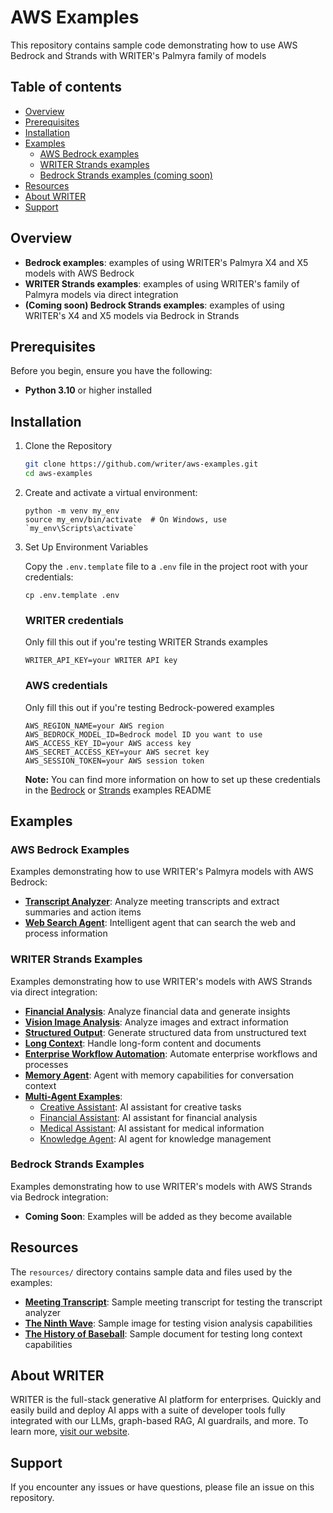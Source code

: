 # AWS Examples

This repository contains sample code demonstrating how to use AWS Bedrock and Strands with WRITER's Palmyra family of models

## Table of contents

- [Overview](#overview)
- [Prerequisites](#prerequisites)
- [Installation](#installation)
- [Examples](#examples)
  - [AWS Bedrock examples](#aws-bedrock-examples)
  - [WRITER Strands examples](#writer-strands-examples)
  - [Bedrock Strands examples (coming soon)](#bedrock-strands-examples)
- [Resources](#resources)
- [About WRITER](#about-writer)
- [Support](#support)

## Overview
- **Bedrock examples**: examples of using WRITER's Palmyra X4 and X5 models with AWS Bedrock
- **WRITER Strands examples**: examples of using WRITER's family of Palmyra models via direct integration
- **(Coming soon) Bedrock Strands examples**: examples of using WRITER's X4 and X5 models via Bedrock in Strands

## Prerequisites

Before you begin, ensure you have the following:
- **Python 3.10** or higher installed

## Installation

1. Clone the Repository
    ```bash
    git clone https://github.com/writer/aws-examples.git
    cd aws-examples
    ```
2. Create and activate a virtual environment:
   ```
   python -m venv my_env
   source my_env/bin/activate  # On Windows, use `my_env\Scripts\activate`
    ```

3. Set Up Environment Variables

    Copy the `.env.template` file to a `.env` file in the project root with your credentials:

    ```
    cp .env.template .env
    ```

    ### WRITER credentials
    Only fill this out if you're testing WRITER Strands examples
    ```
    WRITER_API_KEY=your WRITER API key
    ```
    ### AWS credentials
    Only fill this out if you're testing Bedrock-powered examples
    ```
    AWS_REGION_NAME=your AWS region
    AWS_BEDROCK_MODEL_ID=Bedrock model ID you want to use
    AWS_ACCESS_KEY_ID=your AWS access key
    AWS_SECRET_ACCESS_KEY=your AWS secret key
    AWS_SESSION_TOKEN=your AWS session token
    ```
    **Note:** You can find more information on how to  set up these credentials in the [Bedrock](/bedrock-examples/README.md) or [Strands](/strands-examples/README.md) examples README

## Examples

### AWS Bedrock Examples

Examples demonstrating how to use WRITER's Palmyra models with AWS Bedrock:

- **[Transcript Analyzer](bedrock-examples/README.md#transcript-analyzer-transcript_analyzerpy)**: Analyze meeting transcripts and extract summaries and action items
- **[Web Search Agent](bedrock-examples/README.md#web-search-agent-web-search-agent)**: Intelligent agent that can search the web and process information

### WRITER Strands Examples

Examples demonstrating how to use WRITER's models with AWS Strands via direct integration:

- **[Financial Analysis](strands-examples/writer/README.md#financial-analysis-financial_analysispy)**: Analyze financial data and generate insights
- **[Vision Image Analysis](strands-examples/writer/README.md#vision-image-analysis-vision_image_analysispy)**: Analyze images and extract information
- **[Structured Output](strands-examples/writer/README.md#structured-output-structured_outputpy)**: Generate structured data from unstructured text
- **[Long Context](strands-examples/writer/README.md#long-context-long_contextpy)**: Handle long-form content and documents
- **[Enterprise Workflow Automation](strands-examples/writer/README.md#enterprise-workflow-automation-enterprise_workflow_automationpy)**: Automate enterprise workflows and processes
- **[Memory Agent](strands-examples/writer/README.md#memory-agent-memory_agentpy)**: Agent with memory capabilities for conversation context
- **[Multi-Agent Examples](strands-examples/writer/README.md#multi-agent-examples-multi_agent_example)**: 
  - [Creative Assistant](strands-examples/writer/multi_agent_example/creative_assistant.py): AI 
  assistant for creative tasks
  - [Financial Assistant](strands-examples/writer/multi_agent_example/fin_assistant.py): AI 
  assistant for financial analysis
  - [Medical Assistant](strands-examples/writer/multi_agent_example/med_assistant.py): AI 
  assistant for medical information
  - [Knowledge Agent](strands-examples/writer/multi_agent_example/knowledge_agent.py): AI agent 
  for knowledge management

### Bedrock Strands Examples

Examples demonstrating how to use WRITER's models with AWS Strands via Bedrock integration:

- **Coming Soon**: Examples will be added as they become available

## Resources

The `resources/` directory contains sample data and files used by the examples:

- **[Meeting Transcript](resources/meeting_transcript.md)**: Sample meeting transcript for testing the transcript analyzer
- **[The Ninth Wave](resources/the_ninth_wave.jpg)**: Sample image for testing vision analysis capabilities
- **[The History of Baseball](resources/TheHistoryofBaseball.zip)**: Sample document for testing long context capabilities

## About WRITER

WRITER is the full-stack generative AI platform for enterprises. Quickly and easily build and deploy AI apps with a suite of developer tools fully integrated with our LLMs, graph-based RAG, AI guardrails, and more. To learn more, [visit our website](https://www.WRITER.com).

## Support

If you encounter any issues or have questions, please file an issue on this repository.
